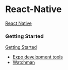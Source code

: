 # React-Native
[React Native](https://facebook.github.io/react-native/)


### Getting Started
[Getting Started](https://facebook.github.io/react-native/docs/getting-started)
  * [Expo development tools](https://expo.io/tools)
  * [Watchman](https://facebook.github.io/watchman/)

